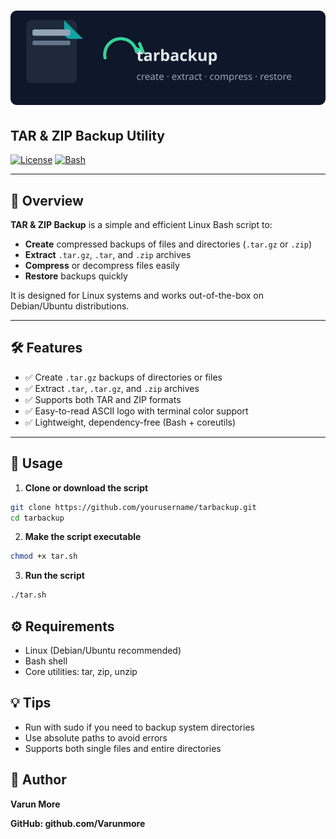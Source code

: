 # ![TAR Backup Logo](download.svg) 
## TAR & ZIP Backup Utility

[![License](https://img.shields.io/badge/License-MIT-green.svg)](LICENSE)
[![Bash](https://img.shields.io/badge/Language-Bash-blue.svg)](https://www.gnu.org/software/bash/)

---

## 🌟 Overview

**TAR & ZIP Backup** is a simple and efficient Linux Bash script to:

- **Create** compressed backups of files and directories (`.tar.gz` or `.zip`)  
- **Extract** `.tar.gz`, `.tar`, and `.zip` archives  
- **Compress** or decompress files easily  
- **Restore** backups quickly  

It is designed for Linux systems and works out-of-the-box on Debian/Ubuntu distributions.

---

## 🛠 Features

- ✅ Create `.tar.gz` backups of directories or files  
- ✅ Extract `.tar`, `.tar.gz`, and `.zip` archives  
- ✅ Supports both TAR and ZIP formats  
- ✅ Easy-to-read ASCII logo with terminal color support  
- ✅ Lightweight, dependency-free (Bash + coreutils)

---

## 🚀 Usage

1. **Clone or download the script**

```bash
git clone https://github.com/yourusername/tarbackup.git
cd tarbackup
```

2. **Make the script executable**

```bash
chmod +x tar.sh
```

3. **Run the script**

```bash
./tar.sh
```

## ⚙️ Requirements

- Linux (Debian/Ubuntu recommended)
- Bash shell
- Core utilities: tar, zip, unzip

## 💡 Tips

- Run with sudo if you need to backup system directories
- Use absolute paths to avoid errors
- Supports both single files and entire directories

## 👤 Author
**Varun More**

**GitHub: github.com/Varunmore**
